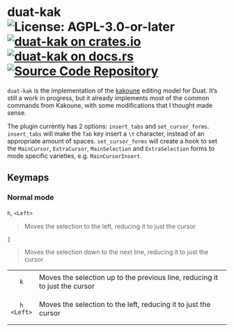 # duat-kak ![License: AGPL-3.0-or-later](https://img.shields.io/badge/license-AGPL--3.0--or--later-blue) [![duat-kak on crates.io](https://img.shields.io/crates/v/duat-kak)](https://crates.io/crates/duat-kak) [![duat-kak on docs.rs](https://docs.rs/duat-kak/badge.svg)](https://docs.rs/duat-kak) [![Source Code Repository](https://img.shields.io/badge/Code-On%20GitHub-blue?logo=GitHub)](https://github.com/AhoyISki/duat/tree/master/duat-kak)

`duat-kak` is the implementation of the [kakoune][__link0] editing model
for Duat. It’s still a work in progress, but it already implements
most of the common commands from Kakoune, with some modifications
that I thought made sense.

The plugin currently has 2 options: `insert_tabs` and
`set_cursor_forms`. `insert_tabs` will make the `Tab` key insert a
`\t` character, instead of an appropriate amount of spaces.
`set_cursor_forms` will create a hook to set the `MainCursor`,
`ExtraCursor`, `MainSelection` and `ExtraSelection` forms to mode
specific varieties, e.g. `MainCursorInsert`.

## Keymaps

### Normal mode

`h`, `<Left>`

 > 
 > Moves the selection to the left, reducing it to just the cursor

`j`

 > 
 > Moves the selection down to the next line, reducing it to just
 > the cursor

<table>
 <tr>
  <td style="text-align: center">

`k`

  </td>
  <td>Moves the selection up to the previous line, reducing it to
just the cursor</td>  </tr>
 <tr>
  <td style="text-align: center">

`h`<br>`<Left>`

  </td>
  <td>Moves the selection to the left, reducing it to just the
cursor</td>  </tr>
</table


 [__link0]: https://github.com/mawww/kakoune
